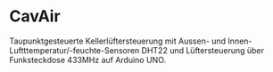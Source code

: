 # CavAir
Taupunktgesteuerte Kellerlüftersteuerung mit Aussen- und Innen-Luftttemperatur/-feuchte-Sensoren DHT22 und Lüftersteuerung über Funksteckdose 433MHz auf Arduino UNO.


